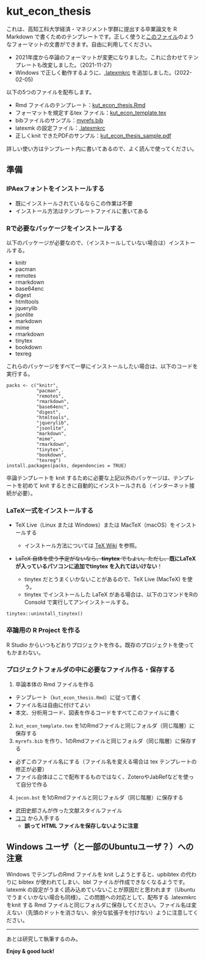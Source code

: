 # kut_econ_thesis

これは、高知工科大学経済・マネジメント学群に提出する卒業論文を R Markdown で書くためのテンプレートです。正しく使うと[このファイル](kut_econ_thesis_sample.pdf)のようなフォーマットの文書ができます。自由に利用してください。

- 2021年度から卒論のフォーマットが変更になりました。これに合わせてテンプレートも改変しました。（2021-11-27）
- Windows で正しく動作するように、[.latexmkrc](.latexmkrc) を追加しました。(2022-02-05)


以下の5つのファイルを配布します。

- Rmd ファイルのテンプレート：[kut_econ_thesis.Rmd](kut_econ_thesis.Rmd) 
- フォーマットを規定するtex ファイル：[kut_econ_template.tex](kut_econ_template.tex)
- bibファイルのサンプル：[myrefs.bib](myrefs.bib)
- latexmk の設定ファイル：[.latexmkrc](.latexmkrc) 
- 正しくknit できたPDFのサンプル：[kut_econ_thesis_sample.pdf](kut_econ_thesis_sample.pdf)

詳しい使い方はテンプレート内に書いてあるので、よく読んで使ってください。

## 準備

### IPAexフォントをインストールする

- 既にインストールされているならこの作業は不要
- インストール方法はテンプレートファイルに書いてある


###  Rで必要なパッケージをインストールする

以下のパッケージが必要なので、（インストールしていない場合は）インストールする。

- knitr
- pacman
- remotes
- rmarkdown
- base64enc
- digest
- htmltools
- jquerylib
- jsonlite
- markdown
- mime
- rmarkdown
- tinytex
- bookdown
- texreg

これらのパッケージをすべて一挙にインストールしたい場合は、以下のコードを実行する。

```
packs <- c("knitr",
           "pacman", 
           "remotes", 
           "rmarkdown",
           "base64enc",
           "digest",
           "htmltools",
           "jquerylib",
           "jsonlite",
           "markdown",
           "mime",
           "rmarkdown",
           "tinytex",
           "bookdown",
           "texreg")
install.packages(packs, dependencies = TRUE)
```

卒論テンプレートを knit するために必要な上記以外のパッケージは、テンプレートを初めて knit するときに自動的にインストールされる（インターネット接続が必要）。



### LaTeX一式をインストールする


- TeX Live（Linux または Windows）または MacTeX（macOS）をインストールする
  - インストール方法については [TeX Wiki](https://texwiki.texjp.org/?TeX%E5%85%A5%E6%89%8B%E6%B3%95) を参照。

- <s>LaTeX 自体を使う予定がないなら、**tinytex** でもよい。ただし、</s>**既にLaTeXが入っているパソコンに追加でtinytex を入れてはいけない**！
  - tinytex だとうまくいかないことがあるので、TeX Live (MacTeX) を使う。
  - tinytex でインストールした LaTeX がある場合は、以下のコマンドをRの Consold で実行してアンインストールする。

```
tinytex::uninstall_tinytex()
```

###  卒論用の R Project を作る

R Studio からいつもどおりプロジェクトを作る。既存のプロジェクトを使ってもかまわない。


### プロジェクトフォルダの中に必要なファイル作る・保存する

1. 卒論本体の Rmd ファイルを作る
  - テンプレート（`kut_econ_thesis.Rmd`）に従って書く
  - ファイル名は自由に付けてよい
  - 本文、分析用コード、図表を作るコードをすべてこのファイルに書く
2. `kut_econ_template.tex` を1のRmdファイルと同じフォルダ（同じ階層）に保存する
3. `myrefs.bib` を作り、1のRmdファイルと同じフォルダ（同じ階層）に保存する
  - 必ずこのファイル名にする（ファイル名を変える場合は tex テンプレートの修正が必要）
  - ファイル自体はここで配布するものではなく、ZoteroやJabRefなどを使って自分で作る
4. `jecon.bst` を1のRmdファイルと同じフォルダ（同じ階層）に保存する
  - 武田史郎さんが作った文献スタイルファイル
  - [ココ](https://github.com/ShiroTakeda/jecon-bst/) から入手する
    - **誤って HTML ファイルを保存しないように注意**


## Windows ユーザ（と一部のUbuntuユーザ？）への注意

Windows でテンプレのRmd ファイルを knit しようとすると、upbibtex の代わりに bibtex が使われてしまい、bbl ファイルが作成できなくなるようです。latexmk の設定がうまく読み込めていないことが原因だと思われます（Ubuntu でうまくいかない場合も同様）。この問題への対応として、配布する .latexmkrc をknit する Rmd ファイルと同じフォルダに保存してください。ファイル名は変えない（先頭のドットを消さない、余分な拡張子を付けない）ように注意してください。

---

あとは研究して執筆するのみ。

**Enjoy & good luck!**
